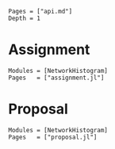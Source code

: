 ```@contents
Pages = ["api.md"]
Depth = 1
```

# Assignment 

```@autodocs
Modules = [NetworkHistogram]
Pages   = ["assignment.jl"]
```


# Proposal

```@autodocs
Modules = [NetworkHistogram]
Pages   = ["proposal.jl"]
```